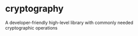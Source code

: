 # cryptography
A developer-friendly high-level library with commonly needed cryptographic operations
